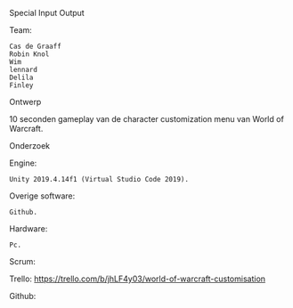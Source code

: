 Special Input Output

Team:

    Cas de Graaff
    Robin Knol
    Wim
    lennard
    Delila
    Finley

Ontwerp

10 seconden gameplay van de character customization menu van World of Warcraft.


Onderzoek

Engine:

    Unity 2019.4.14f1 (Virtual Studio Code 2019).

Overige software:

    Github.

Hardware:

    Pc.

Scrum:

Trello: https://trello.com/b/jhLF4y03/world-of-warcraft-customisation

Github: 
 
